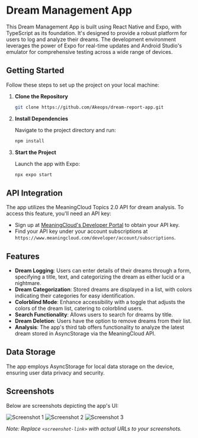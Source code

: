 # Dream Management App

This Dream Management App is built using React Native and Expo, with TypeScript as its foundation. It's designed to provide a robust platform for users to log and analyze their dreams. The development environment leverages the power of Expo for real-time updates and Android Studio's emulator for comprehensive testing across a wide range of devices.

## Getting Started

Follow these steps to set up the project on your local machine:

1. **Clone the Repository**

    ```bash
    git clone https://github.com/Akeops/dream-report-app.git
    ```

2. **Install Dependencies**

    Navigate to the project directory and run:

    ```bash
    npm install
    ```

3. **Start the Project**

    Launch the app with Expo:

    ```bash
    npx expo start
    ```

## API Integration

The app utilizes the MeaningCloud Topics 2.0 API for dream analysis. To access this feature, you'll need an API key:

- Sign up at [MeaningCloud's Developer Portal](https://www.meaningcloud.com/developer/create-account) to obtain your API key.
- Find your API key under your account subscriptions at `https://www.meaningcloud.com/developer/account/subscriptions`.

## Features

- **Dream Logging**: Users can enter details of their dreams through a form, specifying a title, text, and categorizing the dream as either lucid or a nightmare.
- **Dream Categorization**: Stored dreams are displayed in a list, with colors indicating their categories for easy identification.
- **Colorblind Mode**: Enhance accessibility with a toggle that adjusts the colors of the dream list, catering to colorblind users.
- **Search Functionality**: Allows users to search for dreams by title.
- **Dream Deletion**: Users have the option to remove dreams from their list.
- **Analysis**: The app's third tab offers functionality to analyze the latest dream stored in AsyncStorage via the MeaningCloud API.

## Data Storage

The app employs AsyncStorage for local data storage on the device, ensuring user data privacy and security.

## Screenshots

Below are screenshots depicting the app's UI:

![Screenshot 1](<screenshot-link>)
![Screenshot 2](<screenshot-link>)
![Screenshot 3](<screenshot-link>)

*Note: Replace `<screenshot-link>` with actual URLs to your screenshots.*
